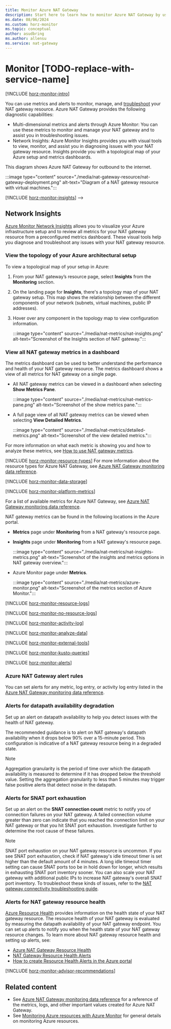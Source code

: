 ```yaml
---
title: Monitor Azure NAT Gateway
description: Start here to learn how to monitor Azure NAT Gateway by using the available Azure Monitor metrics and alerts.
ms.date: 08/06/2024
ms.custom: horz-monitor
ms.topic: conceptual
author: asudbring
ms.author: allensu
ms.service: nat-gateway
---
```


# Monitor [TODO-replace-with-service-name]

[!INCLUDE [horz-monitor-intro](~/reusable-content/ce-skilling/azure/includes/azure-monitor/horizontals/horz-monitor-intro.md)]

You can use metrics and alerts to monitor, manage, and [troubleshoot](troubleshoot-nat.md) your NAT gateway resource. Azure NAT Gateway provides the following diagnostic capabilities:  

- Multi-dimensional metrics and alerts through Azure Monitor: You can use these metrics to monitor and manage your NAT gateway and to assist you in troubleshooting issues.
- Network Insights: Azure Monitor Insights provides you with visual tools to view, monitor, and assist you in diagnosing issues with your NAT gateway resource. Insights provide you with a topological map of your Azure setup and metrics dashboards.

This diagram shows Azure NAT Gateway for outbound to the internet.

:::image type="content" source="./media/nat-gateway-resource/nat-gateway-deployment.png" alt-text="Diagram of a NAT gateway resource with virtual machines.":::

[!INCLUDE [horz-monitor-insights](~/reusable-content/ce-skilling/azure/includes/azure-monitor/horizontals/horz-monitor-insights.md)] -->

## Network Insights

[Azure Monitor Network Insights](../network-watcher/network-insights-overview.md) allows you to visualize your Azure infrastructure setup and to review all metrics for your NAT gateway resource from a preconfigured metrics dashboard. These visual tools help you diagnose and troubleshoot any issues with your NAT gateway resource. 

### View the topology of your Azure architectural setup

To view a topological map of your setup in Azure:

1. From your NAT gateway’s resource page, select **Insights** from the **Monitoring** section.

1. On the landing page for **Insights**, there's a topology map of your NAT gateway setup. This map shows the relationship between the different components of your network (subnets, virtual machines, public IP addresses). 

1. Hover over any component in the topology map to view configuration information.

    :::image type="content" source="./media/nat-metrics/nat-insights.png" alt-text="Screenshot of the Insights section of NAT gateway."::: 

### View all NAT gateway metrics in a dashboard

The metrics dashboard can be used to better understand the performance and health of your NAT gateway resource. The metrics dashboard shows a view of all metrics for NAT gateway on a single page.  

- All NAT gateway metrics can be viewed in a dashboard when selecting **Show Metrics Pane**.

    :::image type="content" source="./media/nat-metrics/nat-metrics-pane.png" alt-text="Screenshot of the show metrics pane."::: 

- A full page view of all NAT gateway metrics can be viewed when selecting **View Detailed Metrics**.

    :::image type="content" source="./media/nat-metrics/detailed-metrics.png" alt-text="Screenshot of the view detailed metrics.":::

For more information on what each metric is showing you and how to analyze these metrics, see [How to use NAT gateway metrics](monitor-nat-gateway-reference#how-to-use-nat-gateway-metrics).

[!INCLUDE [horz-monitor-resource-types](~/reusable-content/ce-skilling/azure/includes/azure-monitor/horizontals/horz-monitor-resource-types.md)]
For more information about the resource types for Azure NAT Gateway, see [Azure NAT Gateway monitoring data reference](monitor-nat-gateway-reference.md).

[!INCLUDE [horz-monitor-data-storage](~/reusable-content/ce-skilling/azure/includes/azure-monitor/horizontals/horz-monitor-data-storage.md)]

[!INCLUDE [horz-monitor-platform-metrics](~/reusable-content/ce-skilling/azure/includes/azure-monitor/horizontals/horz-monitor-platform-metrics.md)]

For a list of available metrics for Azure NAT Gateway, see [Azure NAT Gateway monitoring data reference](monitor-nat-gateway-reference.md#metrics).

NAT gateway metrics can be found in the following locations in the Azure portal.

- **Metrics** page under **Monitoring** from a NAT gateway's resource page.

- **Insights** page under **Monitoring** from a NAT gateway's resource page.

    :::image type="content" source="./media/nat-metrics/nat-insights-metrics.png" alt-text="Screenshot of the insights and metrics options in NAT gateway overview.":::

- Azure Monitor page under **Metrics**.

    :::image type="content" source="./media/nat-metrics/azure-monitor.png" alt-text="Screenshot of the metrics section of Azure Monitor.":::

<!-- ## OPTIONAL [TODO-replace-with-service-name] metrics
If your service uses any non-Azure Monitor based metrics, add the following include and more information.
[!INCLUDE [horz-monitor-custom-metrics](~/reusable-content/ce-skilling/azure/includes/azure-monitor/horizontals/horz-monitor-non-monitor-metrics.md)] -->

<!-- ## Azure Monitor resource logs -->

[!INCLUDE [horz-monitor-resource-logs](~/reusable-content/ce-skilling/azure/includes/azure-monitor/horizontals/horz-monitor-resource-logs.md)]

[!INCLUDE [horz-monitor-no-resource-logs](~/reusable-content/ce-skilling/azure/includes/azure-monitor/horizontals/horz-monitor-no-resource-logs.md)]

[!INCLUDE [horz-monitor-activity-log](~/reusable-content/ce-skilling/azure/includes/azure-monitor/horizontals/horz-monitor-activity-log.md)]

[!INCLUDE [horz-monitor-analyze-data](~/reusable-content/ce-skilling/azure/includes/azure-monitor/horizontals/horz-monitor-analyze-data.md)]

[!INCLUDE [horz-monitor-external-tools](~/reusable-content/ce-skilling/azure/includes/azure-monitor/horizontals/horz-monitor-external-tools.md)]

[!INCLUDE [horz-monitor-kusto-queries](~/reusable-content/ce-skilling/azure/includes/azure-monitor/horizontals/horz-monitor-kusto-queries.md)]

[!INCLUDE [horz-monitor-alerts](~/reusable-content/ce-skilling/azure/includes/azure-monitor/horizontals/horz-monitor-alerts.md)]

### Azure NAT Gateway alert rules

You can set alerts for any metric, log entry, or activity log entry listed in the [Azure NAT Gateway monitoring data reference](monitor-nat-gateway-reference.md).

### Alerts for datapath availability degradation

Set up an alert on datapath availability to help you detect issues with the health of NAT gateway.

The recommended guidance is to alert on NAT gateway's datapath availability when it drops below 90% over a 15-minute period. This configuration is indicative of a NAT gateway resource being in a degraded state.

> [!NOTE]
> Aggregation granularity is the period of time over which the datapath availability is measured to determine if it has dropped below the threshold value. Setting the aggregation granularity to less than 5 minutes may trigger false positive alerts that detect noise in the datapath.

### Alerts for SNAT port exhaustion 

Set up an alert on the **SNAT connection count** metric to notify you of connection failures on your NAT gateway. A failed connection volume greater than zero can indicate that you reached the connection limit on your NAT gateway or that you hit SNAT port exhaustion. Investigate further to determine the root cause of these failures.

> [!NOTE]
> SNAT port exhaustion on your NAT gateway resource is uncommon. If you see SNAT port exhaustion, check if NAT gateway's idle timeout timer is set higher than the default amount of 4 minutes. A long idle timeout timer setting can cause SNAT ports too be in hold down for longer, which results in exhausting SNAT port inventory sooner. You can also scale your NAT gateway with additional public IPs to increase NAT gateway's overall SNAT port inventory. To troubleshoot these kinds of issues, refer to the [NAT gateway connectivity troubleshooting guide](/azure/nat-gateway/troubleshoot-nat-connectivity#snat-exhaustion-due-to-nat-gateway-configuration).

### Alerts for NAT gateway resource health

[Azure Resource Health](/azure/service-health/overview) provides information on the health state of your NAT gateway resource. The resource health of your NAT gateway is evaluated by measuring the datapath availability of your NAT gateway endpoint. You can set up alerts to notify you when the health state of your NAT gateway resource changes. To learn more about NAT gateway resource health and setting up alerts, see:

- [Azure NAT Gateway Resource Health](/azure/nat-gateway/resource-health)
- [NAT Gateway Resource Health Alerts](/azure/nat-gateway/resource-health#resource-health-alerts)
- [How to create Resource Health Alerts in the Azure portal](/azure/service-health/resource-health-alert-monitor-guide)

[!INCLUDE [horz-monitor-advisor-recommendations](~/reusable-content/ce-skilling/azure/includes/azure-monitor/horizontals/horz-monitor-advisor-recommendations.md)]




<!-- content still to be integrated:




## Metrics FAQ

### What type of metrics are available for NAT gateway?

The NAT gateway supports [multi-dimensional metrics](/azure/azure-monitor/essentials/data-platform-metrics#multi-dimensional-metrics). You can filter the multi-dimensional metrics by different dimensions to gain greater insight into the provided data. The [SNAT connection count](#snat-connection-count) metric allows you to filter the connections by Attempted and Failed connections, enabling you to distinguish between different types of connections made by the NAT gateway.

Refer to the dimensions column in the [metrics overview](#metrics-overview) table to see which dimensions are available for each NAT gateway metric. 

### How do I store NAT gateway metrics long-term?

All [platform metrics are stored](/azure/azure-monitor/essentials/data-platform-metrics#retention-of-metrics) for 93 days. If you require long term access to your NAT gateway metrics data, NAT gateway metrics can be retrieved by using the [metrics REST API](/rest/api/monitor/metrics/list). For more information on how to use the API, see the [Azure monitoring REST API walkthrough](/azure/azure-monitor/essentials/rest-api-walkthrough).  

>[!NOTE]
>Diagnostic Settings [doesn’t support the export of multi-dimensional metrics](/azure/azure-monitor/reference/supported-metrics/metrics-index#exporting-platform-metrics-to-other-locations) to another location, such as Azure Storage and Log Analytics.
>
>To retrieve NAT gateway metrics, use the metrics REST API.

### How do I interpret metrics charts?

Refer to [troubleshooting metrics charts](/azure/azure-monitor/essentials/metrics-troubleshoot) if you run into issues with creating, customizing or interpreting charts in Azure metrics explorer. 

## Next steps

* Learn about [Azure NAT Gateway](nat-overview.md)
* Learn about [NAT gateway resource](nat-gateway-resource.md)
* Learn about [Azure Monitor](../azure-monitor/overview.md)
* Learn about [troubleshooting NAT gateway resources](troubleshoot-nat.md).
* Learn about [troubleshooting NAT gateway connectivity](/azure/nat-gateway/troubleshoot-nat-connectivity)

-->


## Related content

- See [Azure NAT Gateway monitoring data reference](monitor-nat-gateway-reference.md) for a reference of the metrics, logs, and other important values created for Azure NAT Gateway.
- See [Monitoring Azure resources with Azure Monitor](/azure/azure-monitor/essentials/monitor-azure-resource) for general details on monitoring Azure resources.
